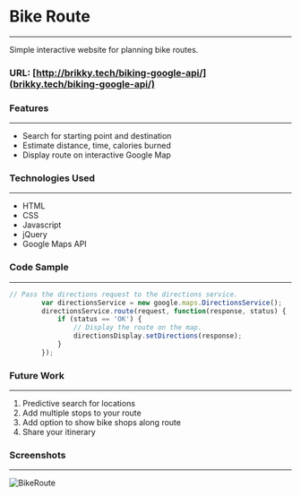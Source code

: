# Bike Route
___
Simple interactive website for planning bike routes.

### URL: [http://brikky.tech/biking-google-api/](brikky.tech/biking-google-api/)

### Features
___
* Search for starting point and destination
* Estimate distance, time, calories burned
* Display route on interactive Google Map

### Technologies Used
____
- HTML
- CSS
- Javascript
- jQuery
- Google Maps API

### Code Sample
___
```JavaScript
// Pass the directions request to the directions service.
        var directionsService = new google.maps.DirectionsService();
        directionsService.route(request, function(response, status) {
            if (status == 'OK') {
                // Display the route on the map.
                directionsDisplay.setDirections(response);
            }
        });
```

### Future Work
___
1. Predictive search for locations
2. Add multiple stops to your route
3. Add option to show bike shops along route
4. Share your itinerary

### Screenshots
___
![BikeRoute](http://imgur.com/Ekv5OTd)
